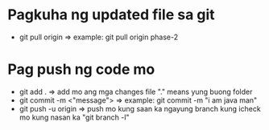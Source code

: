 # Pagkuha ng updated file sa git
- git pull origin <branch-name> => example: git pull origin phase-2

# Pag push ng code mo
- git add . => add mo ang mga changes file "." means yung buong folder
- git commit -m <"message"> => example: git commit -m "i am java man"
- git push -u origin <branch-name> => push mo kung saan ka ngayung branch kung icheck mo kung nasan ka "git branch -l"
